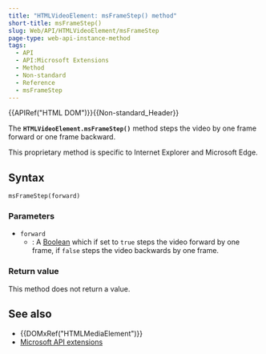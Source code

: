 ```yaml
---
title: "HTMLVideoElement: msFrameStep() method"
short-title: msFrameStep()
slug: Web/API/HTMLVideoElement/msFrameStep
page-type: web-api-instance-method
tags:
  - API
  - API:Microsoft Extensions
  - Method
  - Non-standard
  - Reference
  - msFrameStep
---
```


{{APIRef("HTML DOM")}}{{Non-standard_Header}}

The **`HTMLVideoElement.msFrameStep()`** method steps the video
by one frame forward or one frame backward.

This proprietary method is specific to Internet Explorer and Microsoft Edge.

## Syntax

```js-nolint
msFrameStep(forward)
```

### Parameters

- `forward`
  - : A [Boolean](/en-US/docs/Glossary/Boolean) which if set to `true`
    steps the video forward by one frame, if `false` steps the video backwards by
    one frame.

### Return value

This method does not return a value.

## See also

- {{DOMxRef("HTMLMediaElement")}}
- [Microsoft API extensions](/en-US/docs/Web/API/Microsoft_Extensions)
